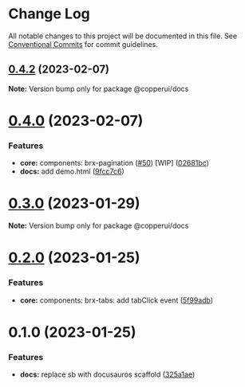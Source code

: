 # Change Log

All notable changes to this project will be documented in this file.
See [Conventional Commits](https://conventionalcommits.org) for commit guidelines.

## [0.4.2](https://github.com/copperui/copperui/compare/v0.4.1...v0.4.2) (2023-02-07)

**Note:** Version bump only for package @copperui/docs

# [0.4.0](https://github.com/copperui/copperui/compare/v0.3.0...v0.4.0) (2023-02-07)

### Features

- **core:** components: brx-pagination ([#50](https://github.com/copperui/copperui/issues/50)) [WIP] ([02681bc](https://github.com/copperui/copperui/commit/02681bcba662ddae14a8bfec2c0ad46632cf6b14))
- **docs:** add demo.html ([9fcc7c6](https://github.com/copperui/copperui/commit/9fcc7c6c489989b75ef4f8e1ecb172bdcc770632))

# [0.3.0](https://github.com/copperui/copperui/compare/v0.2.0...v0.3.0) (2023-01-29)

**Note:** Version bump only for package @copperui/docs

# [0.2.0](https://github.com/copperui/copperui/compare/v0.1.1...v0.2.0) (2023-01-25)

### Features

- **core:** components: brx-tabs: add tabClick event ([5f99adb](https://github.com/copperui/copperui/commit/5f99adb574e90e1d4f5385186979f33698558cff))

# 0.1.0 (2023-01-25)

### Features

- **docs:** replace sb with docusauros scaffold ([325a1ae](https://github.com/copperui/copperui/commit/325a1ae2e75b7f68ddd99a491788375e7f8d3103))
